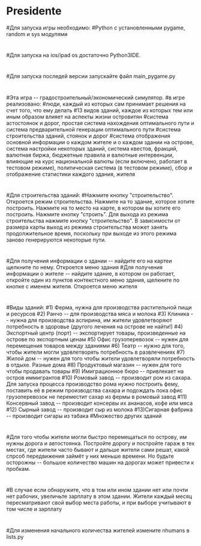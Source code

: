 # Presidente
#Для запуска игры необходимо:
#Python с установленными pygame, random и sys модулями
#
#Для запуска на ios/ipad os достаточно Python3IDE.
#
#
#Для запуска последей версии запускайте файл main_pygame.py
#
#
#
#Эта игра -- градостроительный/экономический симулятор.
#в игре реализовано:
#люди, каждый из которых сам принимает решения на счет того, что ему делать
#13 видов зданий, каждое из которых тем или иным образом влияет на аспекты жизни островитян
#система астостоянок и дорог, простая система нахождения оптимального пути и система предварительной генерации оптимального пути 
#система строительства зданий, стоянок и дорог
#система отображения основной информации о каждом жителе и о каждом здании на острове, система настройки некоторых зданий, система квестов, фракций, валютная биржа, бюджетные правила и валютные интервенции, влияющие на курс национальной валюты (если включено, работает в тестовом режиме), политическая система (в тестовом режиме), сбор и отображение статистики каждого здания, жителя
#
#
#
#
#Для строительства зданий:
#Нажмите кнопку "строительство". Откроется режим строительства. Нажмите на то здание, которое хотите построить. Нажмите на то место на карте, в котором вы хотите его построить. Нажмите кнопку "строить". Для выхода из режима строительства нажмите кнопку "строительство". В зависимости от размера карты выход из режима строительства может занять продолжительное время, поскольку при выходе из этого режима заново генерируются некоторые пути. 
#
#Для получения информации о здании -- найдите его на картеи щелкните по нему. Откроется меню здания
#Для получения информации о жителе -- найдите здание, в котором он работает, откройте один из пунктов контекстного меню здания, щелкните по кнопке с именем жителя. Откроется меню жителя
#
#Виды зданий:
#1) Ферма, нужна для производства растительной пищи и ресурсов
#2) Ранчо -- для производства мяса и молока
#3) Клиника -- нужна для производства аспирина, им жители удовлетворяют потребность в здоровье (другого лечения на острове не найти!) 
#4) Экспортный центр (порт) -- экспортирует товары, произведенные на острове по экспортным ценам
#5) Офис грузоперевозок -- нужен для перемещения товаров между зданиями 
#6) Театр -- нужно для того, чтобы жители могли удовлетворять потребность в развлечениях
#7) Жилой дом -- нужен для того чтобы жители удовлетворяли потребность в отдыхе. Разные дома 
#8) Продуктовый магазин -- нужен для того чтобы продавать товары
#9) Имиграционное бюро -- привлекает на остров иммигрантов
#10) Ромовый завод -- производит ром из сахара. Для запуска процесса производство рома нужно построить фему, поставить её в режим производства сахара и подождать пока офис грузоперевозок не переместит сахар из фермы в ромовый завод
#11) Консервный завод -- производит консервы их ананасов, кофе или мяса
#12) Сырный завод -- производит сыр из молока
#13)Сигарная фабрика -- производит сигары из табака
#Множество других зданий
#
#Для того чтобы жители могли быстро перемещаться по острову, им нужны дорога и автостоянка. Постройте дорогу и постройте гараж в тех местах, где жители часто бывают и дальше жители сами решат, какой спрсоб передвижения займёт у них меньше времени. Но будьте осторожны -- большое количество машин на дорогах может привести к пробкам.
#
#В случае если обнаружите, что в том или ином здании нет или почти нет рабочих, увеличьте зарплату в этом здании. Жители каждый месяц пересматривают свой выбор места работы, и при выборе учитывают в том числе и зарплату
#
#Для изменения начального количества жителей измените nhumans в lists.py
#
#
#
#
